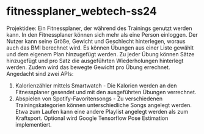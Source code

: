 # fitnessplaner_webtech-ss24
Projektidee: Ein Fitnessplaner, der während des Trainings genutzt werden kann. In den Fitnessplaner können sich mehr als eine Person einloggen.
Der Nutzer kann seine Größe, Gewicht und Geschlecht hinterlegen, woraus auch das BMI berechnet wird. 
Es können Übungen aus einer Liste gewählt und dem eigenem Plan hinzugefügt werden. 
Zu jeder Übung können Sätze hinzugefügt und pro Satz die ausgeführten Wiederholungen hinterlegt werden.
Zudem wird das bewegte Gewicht pro Übung errechnet. 
Angedacht sind zwei APIs:
1. Kalorienzähler mittels Smartwatch - Die Kalorien werden an den Fitnessplaner gesendet und mit den ausgeführten Übungen verrechnet.
2. Abspielen von Spotify-Favoritensongs - Zu verschiedenen Trainingskategorien können unterschiedliche Songs angelegt werden. Etwa zum Laufen kann eine andere Playlist angelegt werden als zum Kraftsport.
Optional wird Google Tensorflow Pose Estimation implementiert.
